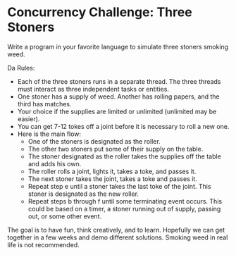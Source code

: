 Concurrency Challenge:  Three Stoners
===============

Write a program in your favorite language to simulate three stoners smoking
 weed.

Da Rules:

- Each of the three stoners runs in a separate thread.  The three threads must interact as
 three independent tasks or entities.
- One stoner has a supply of weed.  Another has rolling papers, and the third has matches.
- Your choice if the supplies are limited or unlimited (unlimited may be easier).
- You can get 7-12 tokes off a joint before it is necessary to roll a new one.
- Here is the main flow:
  - One of the stoners is designated as the roller.
  - The other two stoners put some of their supply on the table.
  - The stoner designated as the roller takes the supplies off the table and adds his own.
  - The roller rolls a joint, lights it, takes a toke, and passes it.
  - The next stoner takes the joint, takes a toke and passes it.
  - Repeat step e until a stoner takes the last toke of the joint.  This stoner is designated as the new roller.
  - Repeat steps b through f until some terminating event occurs.  This could be based on a timer, a stoner running out of supply, passing out, or some other event.

The goal is to have fun, think creatively, and to learn.  Hopefully we
 can get together in a few weeks and demo different solutions.  Smoking weed in real life is not recommended.
